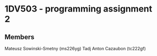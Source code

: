 # 1DV503 - programming assignment 2

## Members
Mateusz Sowinski-Smetny (ms226yg)
Tadj Anton Cazaubon (tc222gf)